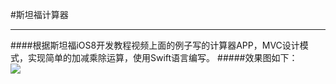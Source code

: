 #斯坦福计算器
***
####根据斯坦福iOS8开发教程视频上面的例子写的计算器APP，MVC设计模式，实现简单的加减乘除运算，使用Swift语言编写。 
#####效果图如下：  
![](https://github.com/hakehong/Calculator/1.gif)